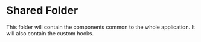 # Shared Folder

This folder will contain the components common to the whole application.
It will also contain the custom hooks.